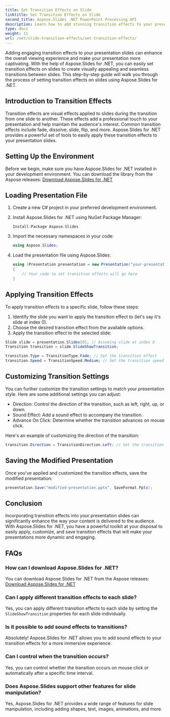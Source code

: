 ```yaml
---
title: Set Transition Effects on Slide
linktitle: Set Transition Effects on Slide
second_title: Aspose.Slides .NET PowerPoint Processing API
description: Learn how to add stunning transition effects to your presentation slides using Aspose.Slides for .NET. Step-by-step guide with code examples. Elevate your presentations today! 
type: docs
weight: 11
url: /net/slide-transition-effects/set-transition-effects/
---
```

Adding engaging transition effects to your presentation slides can enhance the overall viewing experience and make your presentation more captivating. With the help of Aspose.Slides for .NET, you can easily set transition effects on slides to create visually appealing and seamless transitions between slides. This step-by-step guide will walk you through the process of setting transition effects on slides using Aspose.Slides for .NET.

## Introduction to Transition Effects

Transition effects are visual effects applied to slides during the transition from one slide to another. These effects add a professional touch to your presentation and help maintain the audience's interest. Common transition effects include fade, dissolve, slide, flip, and more. Aspose.Slides for .NET provides a powerful set of tools to easily apply these transition effects to your presentation slides.

## Setting Up the Environment

Before we begin, make sure you have Aspose.Slides for .NET installed in your development environment. You can download the library from the Aspose releases: [Download Aspose.Slides for .NET](https://releases.aspose.com/slides/net/)

## Loading Presentation File

1. Create a new C# project in your preferred development environment.
2. Install Aspose.Slides for .NET using NuGet Package Manager:
   ```
   Install-Package Aspose.Slides
   ```

3. Import the necessary namespaces in your code:
   ```csharp
   using Aspose.Slides;
   ```

4. Load the presentation file using Aspose.Slides:
   ```csharp
   using (Presentation presentation = new Presentation("your-presentation.pptx"))
   {
       // Your code to set transition effects will go here
   }
   ```

## Applying Transition Effects

To apply transition effects to a specific slide, follow these steps:

1. Identify the slide you want to apply the transition effect to (let's say it's slide at index 0).
2. Choose the desired transition effect from the available options.
3. Apply the transition effect to the selected slide:

```csharp
Slide slide = presentation.Slides[0]; // Assuming slide at index 0
Transition transition = slide.SlideShowTransition;

transition.Type = TransitionType.Fade; // Set the transition effect
transition.Speed = TransitionSpeed.Medium; // Set the transition speed
```

## Customizing Transition Settings

You can further customize the transition settings to match your presentation style. Here are some additional settings you can adjust:

- Direction: Control the direction of the transition, such as left, right, up, or down.
- Sound Effect: Add a sound effect to accompany the transition.
- Advance On Click: Determine whether the transition advances on mouse click.

Here's an example of customizing the direction of the transition:

```csharp
transition.Direction = TransitionDirection.Left; // Set the transition direction
```

## Saving the Modified Presentation

Once you've applied and customized the transition effects, save the modified presentation:

```csharp
presentation.Save("modified-presentation.pptx", SaveFormat.Pptx);
```

## Conclusion

Incorporating transition effects into your presentation slides can significantly enhance the way your content is delivered to the audience. With Aspose.Slides for .NET, you have a powerful toolkit at your disposal to easily apply, customize, and save transition effects that will make your presentations more dynamic and engaging.

## FAQs

### How can I download Aspose.Slides for .NET?

You can download Aspose.Slides for .NET from the Aspose releases: [Download Aspose.Slides for .NET](https://releases.aspose.com/slides/net/)

### Can I apply different transition effects to each slide?

Yes, you can apply different transition effects to each slide by setting the `SlideShowTransition` properties for each slide individually.

### Is it possible to add sound effects to transitions?

Absolutely! Aspose.Slides for .NET allows you to add sound effects to your transition effects for a more immersive experience.

### Can I control when the transition occurs?

Yes, you can control whether the transition occurs on mouse click or automatically after a specific time interval.

### Does Aspose.Slides support other features for slide manipulation?

Yes, Aspose.Slides for .NET provides a wide range of features for slide manipulation, including adding shapes, text, images, animations, and more.

